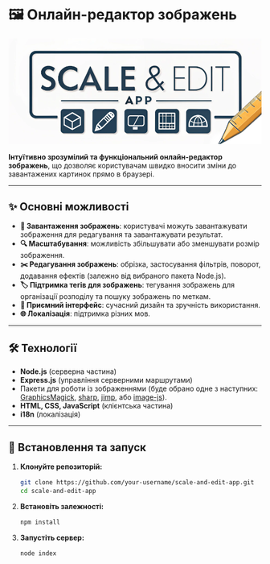 # 🖼️ Онлайн-редактор зображень

![Project Logo](https://github.com/TarnishedGhost/scale-and-edit-app/blob/main/screenshots/logo.png)

**Інтуїтивно зрозумілий та функціональний онлайн-редактор зображень**, що дозволяє користувачам швидко вносити зміни до завантажених картинок прямо в браузері.

---

## ✨ Основні можливості
- **📂 Завантаження зображень**: користувачі можуть завантажувати зображення для редагування та завантажувати результат.
- **🔍 Масштабування**: можливість збільшувати або зменшувати розмір зображення.
- **✂️ Редагування зображень**: обрізка, застосування фільтрів, поворот, додавання ефектів (залежно від вибраного пакета Node.js).
- **🏷️ Підтримка тегів для зображень**: тегування зображень для організації розподілу та пошуку зображень по меткам.
- **🎨 Приємний інтерфейс**: сучасний дизайн та зручність використання.
- **🌐 Локалізація**: підтримка різних мов.

---

## 🛠️ Технології
- **Node.js** (серверна частина)
- **Express.js** (управління серверними маршрутами)
- Пакети для роботи із зображеннями (буде обрано одне з наступних: [GraphicsMagick](https://www.graphicsmagick.org/), [sharp](https://sharp.pixelplumbing.com/), [jimp](https://www.npmjs.com/package/jimp), або [image-js](https://image-js.github.io/)).
- **HTML, CSS, JavaScript** (клієнтська частина)
- **i18n** (локалізація)

---

## 🚀 Встановлення та запуск

1. **Клонуйте репозиторій:**
   ```bash
   git clone https://github.com/your-username/scale-and-edit-app.git
   cd scale-and-edit-app
2. **Встановіть залежності:**
   ```bash
   npm install
3. **Запустіть сервер:**
   ```bash
   node index
   
